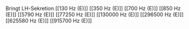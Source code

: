 Bringt LH-Sekretion
[[130 Hz (E)]]
[[350 Hz (E)]]
[[700 Hz (E)]]
[[850 Hz (E)]]
[[5790 Hz (E)]]
[[77250 Hz (E)]]
[[130000 Hz (E)]]
[[296500 Hz (E)]]
[[625580 Hz (E)]]
[[915700 Hz (E)]]